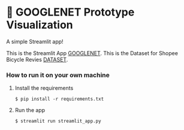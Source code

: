# 🎈 GOOGLENET Prototype Visualization

A simple Streamlit app!

<!---
[![Open in Streamlit](https://static.streamlit.io/badges/streamlit_badge_black_white.svg)](https://blank-app-template.streamlit.app/)
--->

This is the Streamlit App [GOOGLENET](https://shopee1.streamlit.app/KMEANS).
This is the Dataset for Shopee Bicycle Revies [DATASET](https://huggingface.co/datasets/lllaurenceee/Shopee_Bicycle_Reviews).

### How to run it on your own machine

1. Install the requirements

   ```
   $ pip install -r requirements.txt
   ```

2. Run the app

   ```
   $ streamlit run streamlit_app.py
   ```
